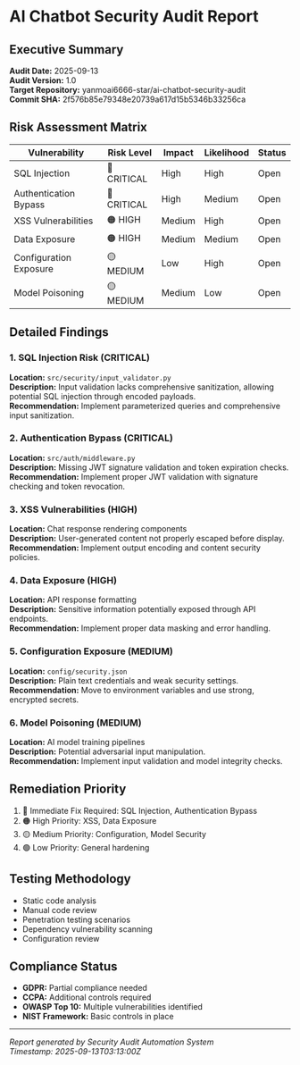 # AI Chatbot Security Audit Report

## Executive Summary
**Audit Date:** 2025-09-13  
**Audit Version:** 1.0  
**Target Repository:** yanmoai6666-star/ai-chatbot-security-audit  
**Commit SHA:** 2f576b85e79348e20739a617d15b5346b33256ca

## Risk Assessment Matrix

| Vulnerability | Risk Level | Impact | Likelihood | Status |
|---------------|------------|---------|------------|---------|
| SQL Injection | 🔴 CRITICAL | High | High | Open |
| Authentication Bypass | 🔴 CRITICAL | High | Medium | Open |
| XSS Vulnerabilities | 🟠 HIGH | Medium | High | Open |
| Data Exposure | 🟠 HIGH | Medium | Medium | Open |
| Configuration Exposure | 🟡 MEDIUM | Low | High | Open |
| Model Poisoning | 🟡 MEDIUM | Medium | Low | Open |

## Detailed Findings

### 1. SQL Injection Risk (CRITICAL)
**Location:** `src/security/input_validator.py`  
**Description:** Input validation lacks comprehensive sanitization, allowing potential SQL injection through encoded payloads.  
**Recommendation:** Implement parameterized queries and comprehensive input sanitization.

### 2. Authentication Bypass (CRITICAL)
**Location:** `src/auth/middleware.py`  
**Description:** Missing JWT signature validation and token expiration checks.  
**Recommendation:** Implement proper JWT validation with signature checking and token revocation.

### 3. XSS Vulnerabilities (HIGH)
**Location:** Chat response rendering components  
**Description:** User-generated content not properly escaped before display.  
**Recommendation:** Implement output encoding and content security policies.

### 4. Data Exposure (HIGH)
**Location:** API response formatting  
**Description:** Sensitive information potentially exposed through API endpoints.  
**Recommendation:** Implement proper data masking and error handling.

### 5. Configuration Exposure (MEDIUM)
**Location:** `config/security.json`  
**Description:** Plain text credentials and weak security settings.  
**Recommendation:** Move to environment variables and use strong, encrypted secrets.

### 6. Model Poisoning (MEDIUM)
**Location:** AI model training pipelines  
**Description:** Potential adversarial input manipulation.  
**Recommendation:** Implement input validation and model integrity checks.

## Remediation Priority
1. 🔴 Immediate Fix Required: SQL Injection, Authentication Bypass
2. 🟠 High Priority: XSS, Data Exposure
3. 🟡 Medium Priority: Configuration, Model Security
4. 🟢 Low Priority: General hardening

## Testing Methodology
- Static code analysis
- Manual code review
- Penetration testing scenarios
- Dependency vulnerability scanning
- Configuration review

## Compliance Status
- **GDPR:** Partial compliance needed
- **CCPA:** Additional controls required
- **OWASP Top 10:** Multiple vulnerabilities identified
- **NIST Framework:** Basic controls in place

---
*Report generated by Security Audit Automation System*  
*Timestamp: 2025-09-13T03:13:00Z*